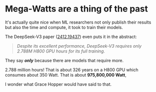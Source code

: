 # Mega-Watts are a thing of the past

It's actually quite nice when ML researchers not only publish their results but also
the time and compute, it took to train their models.

The DeepSeek-V3 paper ([2412.19437](https://arxiv.org/abs/2412.19437)) even puts it in the
abstract:

> *Despite its excellent performance, DeepSeek-V3 requires only 
> 2.788M H800 GPU hours for its full training.*

They say ***only*** because there are models that require more.

2.788 million hours! That is about 326 years on a H800 GPU which consumes about 350 Watt.
That is about **975,800,000 Watt**, 

I wonder what Grace Hopper would have said to that.
